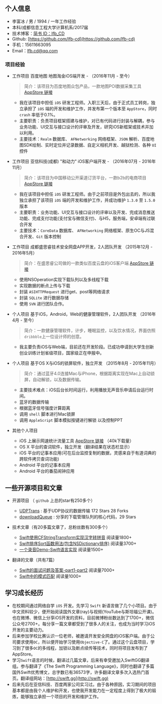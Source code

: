 ## 个人信息

 - 李富冰 / 男 / 1994 / 一年工作经验
 - 本科/成都信息工程大学计算机系/2017届 
 - 技术博客：[简书 ID：lfb_CD](http://www.jianshu.com/users/e78a977ccaeb/latest_articles)
 - Github: [https://github.com/lfb-cd](https://github.com/lfb-cd)
 - 手机：15611663095
 - Email：lfb.cd@qq.com

### 项目经验

- 工作项目 百度地图 地图淘金iOS端开发 - （2016年11月 - 至今）
	>简介：该项目为百度地图众包产品，一款地图POI数据采集工具 [AppStore 链接](https://itunes.apple.com/cn/app/id919051183?mt=8%E3%80%82)

	- 我在该项目中担任 `iOS` 研发工程师。入职三天后，由于正式员工转岗，独立承担了 `iOS` 端的开发和维护工作，并发布第一个版本至 `AppStore`，同时 `crash` 率低于0.1%。
	- 主要职责：负责项目框架搭建与维护，对已有代码进行封装与解耦，参与业务功能、UI交互与接口设计的评审及开发，研究iOS新框架或技术并加以利用。
	- 主要技术：`Realm` 数据库、 `AFNetworking` 网络框架、`JSON` 解析、百度地图SDK绘制、实时定位并记录数据、自定义相机开发、越狱检测、各种 `UI` 控件

- 工作项目 亚信科技(成都) "和动力" iOS客户端开发 - （2016年07月 - 2016年11月）
	>简介：该项目为中国移动公开渠道订货平台，一款b2b的电商项目 [AppStore 链接](https://itunes.apple.com/cn/app/he-dong-li/id1114748977?mt=8)

	- 我在该项目中担任 `iOS` 研发工程师。由于之前项目是外包出去的，所以我独立承担了该项目 `iOS` 端的开发和维护工作，并成功维护 `1.3.0` 至 `1.5.0` 版本
	- 主要职责：业务功能、UI交互与接口设计的评审以及开发、完成消息推送功能、完成支付功能(支付宝与微信支付)、与H5，服务端，安卓端有过联合开发
	- 主要技术：`CoreData` 数据库、 `AFNetworking` 网络框架、原生OC与JS混合开发、`Git` 版本控制

- 工作项目 成都盛思睿技术安全网盘APP开发，2人团队开发 （2015年12月 - 2016年5月）
	>简介：在盛思睿公司做的一款类似百度云盘的iOS客户端 [AppStore 链接](https://appsto.re/cn/nnSEbb.i)

	- 使用NSOperation实现下载队列以及多线程下载
	- 实现数据的断点上传与下载
	- 封装 `ASIHTTPRequest` 进行get、post等网络请求
	- 封装 `SQLite` 进行数据存储
	- 使用 `SVN` 进行团队合作。
 
- 个人项目 基于iOS，Android，Web的健康管理软件，2人团队开发 （2016年4月 - 至今）
	>简介：一款健康管理软件，计步，睡眠监控，以及饮水情况，界面仿照`dribbble`上一位设计师的创意。
	- 我主要负责iOS与Web端，目前还在开发阶段。已成功申请到大学生创新创业训练计划省级项目，国家级正在申报中。


- 个人项目 基于OS X与iOS的锁屏软件，独立开发 （2015年8月 - 2015年11月）
	>简介：通过蓝牙4.0连接Mac与iPhone，根据距离实现在Mac上自动锁屏，自动解锁，以及数据传输。
	- 主要技术难点：iOS后台长时间运行，利用播放无声音乐申请后台运行时间。
	- 蓝牙的数据传输
	- 根据蓝牙信号强度计算距离
	- 调用 `shell` 脚本进行Mac锁屏
	- 调用 `AppleScript` 脚本模拟按键进行解锁 以及控制PPT

- 其他个人项目
	- iOS 上展示网速统计流量工具 [AppStore 链接](https://itunes.apple.com/WebObjects/MZStore.woa/wa/viewContentsUserReviews?id=1109807177&pageNumber=0&sortOrdering=2&type=Purple+Software&mt=8) （40k下载量）
	- OS X 平台的查词软件，独立开发（翻译结果在状态栏显示）
	- iOS 平台的记事本应用(可在后台监控复制的数据，灵感来自于有道词典的跨软件拷贝查词功能)
	- Android 平台的记事本应用 
	- Android 平台的番茄闹钟应用


## 一些开源项目和文章

- 开源项目 （ `github` 上总的star有250多个）
	 - [UDPTrans](https://github.com/lfb-cd/UDPTrans-OC) : 基于UDP协议的数据传输 172 Stars 28 Forks
	 - [downloadQueue](https://github.com/lfb-cd/downloadQueue) : 分享的下载管理队列的核心代码，29 Stars

- 技术文章（有20多篇文章了，总粉丝数有300多个）
	- [Swift使用CFStringTransform实现汉字转拼音](http://www.jianshu.com/p/a6c000b65a93) 阅读量1800+
	- [Swift排序Sort函数用法(包含NSDictionary排序)](http://www.jianshu.com/p/ad71c94e7bc6) 阅读量3700+
	- [一个录音Demo-Swift语言实现](http://www.jianshu.com/p/f0b88355d7cb) 阅读量1500+


- 翻译的文章（共有7篇）
	- [Swift的面试问题及答案-part1](http://www.jianshu.com/p/e98d7dc625ff)[-part2](http://www.jianshu.com/p/0b9bdffc2523) 阅读量7000+
	- [Swift中的模式匹配](http://swift.gg/2015/10/16/swift-pattern-matching/) 阅读量1000+


## 学习成长经历

- 在校期间通过网络自学 `iOS` 开发。先学习 `Swift` 新语言做了几个小项目。由于中文资料较少，便开始阅读国外文章(ray)与视频(YouTube与斯坦福公开课)。也在微博、微信上分享iOS开发的资料，目前微博粉丝数达到了1700+，微信公众号2700+。每分享一篇文章都受到了很多人的关注，也成为当时学习iOS开发的主要动力。
- 后来参加学校比赛认识一位老师，被邀请开发安全网盘的iOS客户端。由于公司要求使用`OC`，所以便开始学习使用`Objective-C`了。通过这个云盘项目，学习到了很多`OC`的多线程，加锁以及断点续传等技术，同时将项目发布到了AppStore。
- 学习`Swift`语言的时候，翻译过几篇文章，后来有幸受邀加入SwiftGG翻译组。参与翻译了《The Swift Programming Language》，同时也翻译了多篇国外Swift优秀博文，总字数已有36573字，许多翻译文章多次入选热门首页。翻译组网站：[http://swift.gg](http://swift.gg)
- 后来先后在亚信科技、百度两家公司实习过。由于各种原因，实习期间的项目基本都是由我个人维护和开发，也使我开发能力在一定程度上得到了极大的锻炼，能够独立承担一个项目的开发和维护工作。
